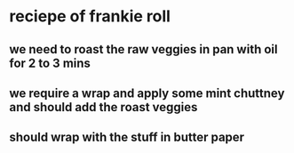 # reciepe of frankie roll
## we need to roast the raw veggies in pan with oil for 2 to 3 mins
## we require a wrap and apply some mint chuttney and should add the roast veggies
## should wrap with the stuff in butter paper
